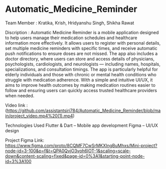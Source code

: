 # Automatic_Medicine_Reminder
Team Member : Kratika, Krish, Hridyanshu Singh, Shikha Rawat

Discription : Automatic Medicine Reminder is a mobile application designed to help users manage their medication schedules and healthcare information more effectively. It allows users to register with personal details, set multiple medicine reminders with specific times, and receive automatic push notifications to ensure doses are not missed. The app also includes a doctor directory, where users can store and access details of physicians, psychologists, cardiologists, and neurologists — including names, hospitals, specializations, and consultation timings.
The app is particularly helpful for elderly individuals and those with chronic or mental health conditions who struggle with medication adherence. With a simple and intuitive UI/UX, it aims to improve health outcomes by making medication routines easier to follow and ensuring users can quickly access trusted healthcare providers when needed.

Video link : (https://github.com/assistantsiri784/Automatic_Medicine_Reminder/blob/main/project_video.mp4%20(1).mp4)

Technologies Used
Flutter & Dart – Mobile app development
Figma – UI/UX design

Project Figma Link: https://www.figma.com/proto/8CQMF7CwSrMKXIngBuMhxs/Mini-project?node-id=3-100&p=f&t=QPA0QvjO3voh6lOT-1&scaling=scale-down&content-scaling=fixed&page-id=0%3A1&starting-point-node-id=3%3A100
